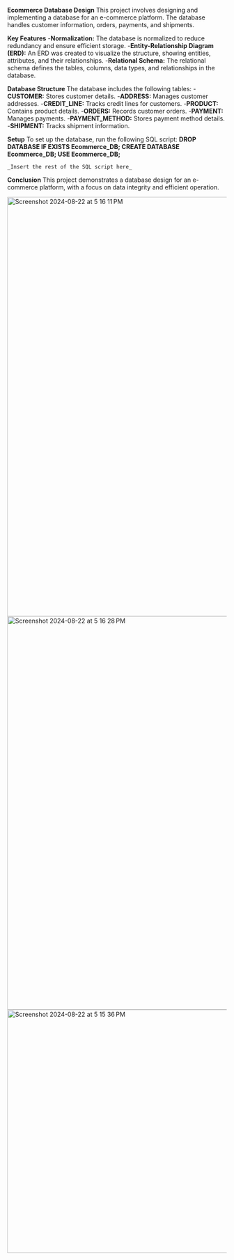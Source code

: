 **Ecommerce Database Design**
  This project involves designing and implementing a database for an e-commerce platform. The database handles customer information, orders, payments, and shipments.

**Key Features**
  -**Normalization:** The database is normalized to reduce redundancy and ensure efficient storage.
  -**Entity-Relationship Diagram (ERD):** An ERD was created to visualize the structure, showing entities, attributes, and their relationships.
  -**Relational Schema:** The relational schema defines the tables, columns, data types, and relationships in the database.

**Database Structure**
The database includes the following tables:
  -**CUSTOMER:** Stores customer details.
  -**ADDRESS:** Manages customer addresses.
  -**CREDIT_LINE:** Tracks credit lines for customers.
  -**PRODUCT:** Contains product details.
  -**ORDERS:** Records customer orders.
  -**PAYMENT:** Manages payments.
  -**PAYMENT_METHOD:** Stores payment method details.
  -**SHIPMENT:** Tracks shipment information.
  
**Setup**
  To set up the database, run the following SQL script:
    **DROP DATABASE IF EXISTS Ecommerce_DB;
    CREATE DATABASE Ecommerce_DB;
    USE Ecommerce_DB;**
    
    _Insert the rest of the SQL script here_
    
**Conclusion**
This project demonstrates a database design for an e-commerce platform, with a focus on data integrity and efficient operation.

<img width="963" alt="Screenshot 2024-08-22 at 5 16 11 PM" src="https://github.com/user-attachments/assets/73ec9c0f-2991-47f9-8596-c2df1eb36f93">
<img width="904" alt="Screenshot 2024-08-22 at 5 16 28 PM" src="https://github.com/user-attachments/assets/3b5cda6c-3e8b-48a5-90ca-6883721892fa">
<img width="559" alt="Screenshot 2024-08-22 at 5 15 36 PM" src="https://github.com/user-attachments/assets/b54e6202-b437-4f2a-9ec2-4a9a7155488f">
